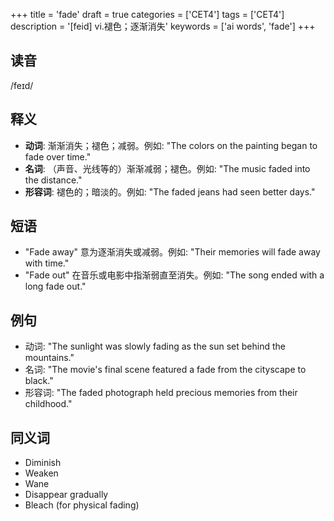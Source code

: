 +++
title = 'fade'
draft = true
categories = ['CET4']
tags = ['CET4']
description = '[feid] vi.褪色；逐渐消失'
keywords = ['ai words', 'fade']
+++

## 读音
/feɪd/

## 释义
- **动词**: 渐渐消失；褪色；减弱。例如: "The colors on the painting began to fade over time."
- **名词**: （声音、光线等的）渐渐减弱；褪色。例如: "The music faded into the distance."
- **形容词**: 褪色的；暗淡的。例如: "The faded jeans had seen better days."

## 短语
- "Fade away" 意为逐渐消失或减弱。例如: "Their memories will fade away with time."
- "Fade out" 在音乐或电影中指渐弱直至消失。例如: "The song ended with a long fade out."

## 例句
- 动词: "The sunlight was slowly fading as the sun set behind the mountains."
- 名词: "The movie's final scene featured a fade from the cityscape to black."
- 形容词: "The faded photograph held precious memories from their childhood."

## 同义词
- Diminish
- Weaken
- Wane
- Disappear gradually
- Bleach (for physical fading)
